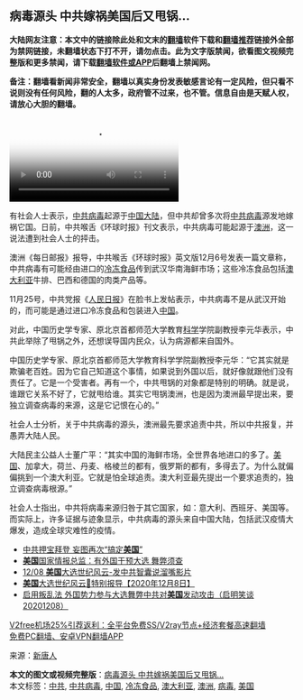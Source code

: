  <h2>病毒源头 中共嫁祸美国后又甩锅…</h2> <p class="notice"><b>大陆网友注意：本文中的链接除此处和文末的<a href="https://github.com/bannedbook/fanqiang" >翻墙</a>软件下载和<a href="https://github.com/killgcd/justmysocks/blob/master/README.md">翻墙推荐</a>链接外全部为禁网链接，未翻墙状态下打不开，请勿点击。此为文字版禁闻，欲看图文视频完整版和更多禁闻，请下载<a href="https://github.com/bannedbook/fanqiang">翻墙软件或APP</a>后翻墙上禁闻网。</p><p>备注：翻墙看新闻非常安全，翻墙以真实身份发表敏感言论有一定风险，但只看不说则没有任何风险，翻的人太多，政府管不过来，也不管。信息自由是天赋人权，请放心大胆的翻墙。</b></p>  <div class="entry"> <p><video id="player-6b7c1afa-2542-40bb-9e91-690022c78c51_html5_api" playsinline="playsinline" poster="https://i.ntdtv.com/assets/uploads/2020/12/83163c2fb5826cbfa6d974d74336befd-800x450.jpg" preload="metadata" src="blob:https://www.ntdtv.com/eb5d4120-0e19-43ab-af69-719f940233cf" tabindex="-1" webkit-playsinline>&nbsp;</video></p> <p>有社会人士表示，<a href="https://www.bannedbook.org/bnews/tag/%e4%b8%ad%e5%85%b1/" class="st_tag internal_tag" rel="tag" title="标签 中共 下的日志">中共</a><a href="https://www.bannedbook.org/bnews/tag/%e7%97%85%e6%af%92/" class="st_tag internal_tag" rel="tag" title="标签 病毒 下的日志">病毒</a>起源于<span class='wp_keywordlink_affiliate'><a href="https://www.bannedbook.org/" title="中国" target="_blank">中国</a></span><span class='wp_keywordlink_affiliate'><a href="https://www.bannedbook.org/" title="大陆" target="_blank">大陆</a></span>，但中共却曾多次将<a href="https://www.bannedbook.org/bnews/tag/%e4%b8%ad%e5%85%b1%e7%97%85%e6%af%92/" class="st_tag internal_tag" rel="tag" title="标签 中共病毒 下的日志">中共病毒</a>源发地嫁祸它国。日前，中共喉舌《环球时报》刊文表示，中共病毒可能起源于<a href="https://www.bannedbook.org/bnews/tag/%e6%be%b3%e6%b4%b2/" class="st_tag internal_tag" rel="tag" title="标签 澳洲 下的日志">澳洲</a>，这一说法遭到社会人士的抨击。</p> <p>澳洲《每日邮报》报导，中共喉舌《环球时报》英文版12月6号发表一篇文章称，中共病毒有可能经由进口的<a href="https://www.bannedbook.org/bnews/tag/%E5%86%B7%E5%86%BB%E9%A3%9F%E5%93%81/" class="st_tag internal_tag" rel="tag" title="标签 冷冻食品 下的日志">冷冻食品</a>传到武汉华南海鲜市场；这些冷冻食品包括<a href="https://www.bannedbook.org/bnews/tag/%e6%be%b3%e5%a4%a7%e5%88%a9%e4%ba%9a/" class="st_tag internal_tag" rel="tag" title="标签 澳大利亚 下的日志">澳大利亚</a>牛排、巴西和德国的肉类产品等。</p>  <p>11月25号，中共党报《<span class='wp_keywordlink'><a href="https://www.bannedbook.org/forum2/topic109.html" title="透视人民日报" target="_blank">人民日报</a></span>》在脸书上发帖表示，中共病毒不是从武汉开始的，而可能是通过进口冷冻食品和包装进入<a href="https://www.bannedbook.org/bnews/tag/%E4%B8%AD%E5%9B%BD/" class="st_tag internal_tag" rel="tag" title="标签 中国 下的日志">中国</a>。</p> <p>对此，中国历史学专家、原北京首都师范大学教育<span class='wp_keywordlink'><a href="https://www.bannedbook.org/forum11/topic309.html" title="禁片：“科学”的棍子" target="_blank">科学</a></span>学院副教授李元华表示，中共此举除了甩锅之外，还想误导国内民众，认为病源都来自国外。</p> <p>中国历史学专家、原北京首都师范大学教育科学学院副教授李元华：“它其实就是欺骗老百姓。因为它自己知道这个事情，如果说到外国以后，就好像就跟他们没有责任了。它是一个受害者。再有一个，中共甩锅的对象都是特别的明确。就是说，谁跟它关系不好了，它就甩给谁。其实它甩锅澳洲，也是因为澳洲最早提出来，要独立调查病毒的来源，这是它记恨在心的。”</p>  <p>社会人士分析，关于中共病毒的源头，澳洲最先要求追责中共，所以中共报复，并愚弄大陆人民。</p> <p>大陆民主公益人士董广平：“其实中国的海鲜市场，全世界各地进口的多了。<a href="https://www.bannedbook.org/bnews/tag/%e7%be%8e%e5%9b%bd/" class="st_tag internal_tag" rel="tag" title="标签 美国 下的日志">美国</a>、加拿大，荷兰、丹麦、格棱兰的都有，俄罗斯的都有，多得去了。为什么就偏偏挑到一个澳大利亚。它就是怕全球追责。澳大利亚最先提出一个要求追责的，独立调查病毒根源。”</p> <p>社会人士指出，中共将病毒来源归咎于其它国家，如：意大利、西班牙、美国等。而实际上，许多证据与迹象显示，中共病毒的源头来自中国大陆，包括武汉疫情大爆发，造成全球灾难性的疫情。</p>  <ul class='op-related-articles' title='相关阅读'> <li><a href='https://www.bannedbook.org/bnews/bannedvideo/20201208/1444163.html' target='_blank'>中共押宝拜登 妄图再次“搞定<b>美国</b>”</a></li> <li><a href='https://www.bannedbook.org/bnews/taiwannews/20201208/1444153.html' target='_blank'><b>美国</b>国家情报总监：有外国干预大选 舞弊须查</a></li> <li><a href='https://www.bannedbook.org/bnews/taiwannews/20201208/1444150.html' target='_blank'>12/08 <b>美国</b>大选世纪风云-发中共智囊说溜嘴影片</a></li> <li><a href='https://www.bannedbook.org/bnews/taiwannews/20201208/1444149.html' target='_blank'><b>美国</b>大选世纪风云🔹特别报导【2020年12月8日】</a></li> <li><a href='https://www.bannedbook.org/bnews/bannedvideo/20201208/1444146.html' target='_blank'>启用叛乱法 外国势力参与大选舞弊中共对<b>美国</b>发动攻击（启明笑谈20201208）</a></li> </ul> <p class="texttj"> <a href="https://www.bannedbook.org/forum23/topic22702.html" target="_blank">V2free机场25%引荐返利：全平台免费SS/V2ray节点+经济套餐高速翻墙</a><br/> <a href="https://github.com/bannedbook/fanqiang/wiki/%E7%A6%81%E9%97%BB%E7%BD%91%E5%AE%89%E5%8D%93%E7%BF%BB%E5%A2%99%E6%96%B0%E9%97%BBAPP" target="_blank">免费PC翻墙、安卓VPN翻墙APP</a></p><p> 来源：<span class='wp_keywordlink_affiliate'><a href="https://www.ntdtv.com/" title="新唐人">新唐人</a></span> </p><a name='sharetosocial'></a>       <div><b>本文的图文或视频完整版</b>：<a href='https://www.bannedbook.org/bnews/cbnews/20201208/1444184.html'>病毒源头 中共嫁祸美国后又甩锅…</a></div>  </div><!--END ENTRY--> <div class="postfooter"> <div>本文标签：<a href="https://www.bannedbook.org/bnews/tag/%e4%b8%ad%e5%85%b1/" rel="tag">中共</a>, <a href="https://www.bannedbook.org/bnews/tag/%e4%b8%ad%e5%85%b1%e7%97%85%e6%af%92/" rel="tag">中共病毒</a>, <a href="https://www.bannedbook.org/bnews/tag/%E4%B8%AD%E5%9B%BD/" rel="tag">中国</a>, <a href="https://www.bannedbook.org/bnews/tag/%E5%86%B7%E5%86%BB%E9%A3%9F%E5%93%81/" rel="tag">冷冻食品</a>, <a href="https://www.bannedbook.org/bnews/tag/%e6%be%b3%e5%a4%a7%e5%88%a9%e4%ba%9a/" rel="tag">澳大利亚</a>, <a href="https://www.bannedbook.org/bnews/tag/%e6%be%b3%e6%b4%b2/" rel="tag">澳洲</a>, <a href="https://www.bannedbook.org/bnews/tag/%e7%97%85%e6%af%92/" rel="tag">病毒</a>, <a href="https://www.bannedbook.org/bnews/tag/%e7%be%8e%e5%9b%bd/" rel="tag">美国</a></div>  </div><!--END POSTFOOTER--> 